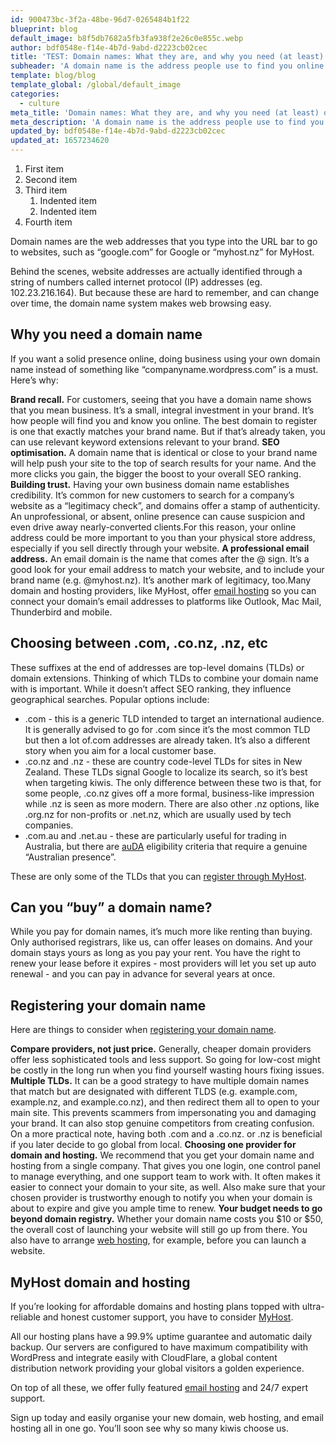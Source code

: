 ```yaml
---
id: 900473bc-3f2a-48be-96d7-0265484b1f22
blueprint: blog
default_image: b8f5db7682a5fb3fa938f2e26c0e855c.webp
author: bdf0548e-f14e-4b7d-9abd-d2223cb02cec
title: 'TEST: Domain names: What they are, and why you need (at least) one'
subheader: 'A domain name is the address people use to find you online. Here''s how to choose a great one.'
template: blog/blog
template_global: /global/default_image
categories:
  - culture
meta_title: 'Domain names: What they are, and why you need (at least) one'
meta_description: 'A domain name is the address people use to find you online. Here''s how to choose a great one.'
updated_by: bdf0548e-f14e-4b7d-9abd-d2223cb02cec
updated_at: 1657234620
---
```

1. First item
2. Second item
3. Third item
    1. Indented item
    2. Indented item
4. Fourth item


Domain names are the web addresses that you type into the URL bar to go to websites, such as “google.com” for Google or “myhost.nz” for MyHost.

Behind the scenes, website addresses are actually identified through a string of numbers called internet protocol (IP) addresses (eg. 102.23.216.164). But because these are hard to remember, and can change over time, the domain name system makes web browsing easy.

## Why you need a domain name

If you want a solid presence online, doing business using your own domain name instead of something like “companyname.wordpress.com” is a must. Here’s why:

**Brand recall.** For customers, seeing that you have a domain name shows that you mean business. It’s a small, integral investment in your brand. It’s how people will find you and know you online. The best domain to register is one that exactly matches your brand name. But if that’s already taken, you can use relevant keyword extensions relevant to your brand.
**SEO optimisation.** A domain name that is identical or close to your brand name will help push your site to the top of search results for your name. And the more clicks you gain, the bigger the boost to your overall SEO ranking.
**Building trust.** Having your own business domain name establishes credibility. It’s common for new customers to search for a company’s website as a “legitimacy check”, and domains offer a stamp of authenticity. An unprofessional, or absent, online presence can cause suspicion and even drive away nearly-converted clients.For this reason, your online address could be more important to you than your physical store address, especially if you sell directly through your website.
**A professional email address.** An email domain is the name that comes after the @ sign. It’s a good look for your email address to match your website, and to include your brand name (e.g. @myhost.nz). It’s another mark of legitimacy, too.Many domain and hosting providers, like MyHost, offer [email hosting](https://myhost.nz/hosting/email-hosting) so you can connect your domain’s email addresses to platforms like Outlook, Mac Mail, Thunderbird and mobile.

## Choosing between .com, .co.nz, .nz, etc

These suffixes at the end of addresses are top-level domains (TLDs) or domain extensions. Thinking of which TLDs to combine your domain name with is important. While it doesn’t affect SEO ranking, they influence geographical searches. Popular options include:

- .com - this is a generic TLD intended to target an international audience. It is generally advised to go for .com since it’s the most common TLD but then a lot of.com addresses are already taken. It’s also a different story when you aim for a local customer base.
- .co.nz and .nz - these are country code-level TLDs for sites in New Zealand. These TLDs signal Google to localize its search, so it’s best when targeting kiwis. The only difference between these two is that, for some people, .co.nz gives off a more formal, business-like impression while .nz is seen as more modern. There are also other .nz options, like .org.nz for non-profits or .net.nz, which are usually used by tech companies.
- .com.au and .net.au - these are particularly useful for trading in Australia, but there are [auDA](https://www.auda.org.au/) eligibility criteria that require a genuine “Australian presence”.

These are only some of the TLDs that you can [register through MyHost](https://myhost.nz/domains).

## Can you “buy” a domain name?

While you pay for domain names, it’s much more like renting than buying. Only authorised registrars, like us, can offer leases on domains. And your domain stays yours as long as you pay your rent. You have the right to renew your lease before it expires - most providers will let you set up auto renewal - and you can pay in advance for several years at once.

## Registering your domain name

Here are things to consider when [registering your domain name](https://myhost.nz/domains).

**Compare providers, not just price.** Generally, cheaper domain providers offer less sophisticated tools and less support. So going for low-cost might be costly in the long run when you find yourself wasting hours fixing issues.
**Multiple TLDs.** It can be a good strategy to have multiple domain names that match but are designated with different TLDS (e.g. example.com, example.nz, and example.co.nz), and then redirect them all to open to your main site. This prevents scammers from impersonating you and damaging your brand. It can also stop genuine competitors from creating confusion. On a more practical note, having both .com and a .co.nz. or .nz is beneficial if you later decide to go global from local.
**Choosing one provider for domain and hosting.** We recommend that you get your domain name and hosting from a single company. That gives you one login, one control panel to manage everything, and one support team to work with. It often makes it easier to connect your domain to your site, as well. Also make sure that your chosen provider is trustworthy enough to notify you when your domain is about to expire and give you ample time to renew.
**Your budget needs to go beyond domain registry.** Whether your domain name costs you $10 or $50, the overall cost of launching your website will still go up from there. You also have to arrange [web hosting](https://myhost.nz/hosting/web-hosting), for example, before you can launch a website.

## MyHost domain and hosting

If you’re looking for affordable domains and hosting plans topped with ultra-reliable and honest customer support, you have to consider [MyHost](https://myhost.nz/domains).

All our hosting plans have a 99.9% uptime guarantee and automatic daily backup. Our servers are configured to have maximum compatibility with WordPress and integrate easily with CloudFlare, a global content distribution network providing your global visitors a golden experience.

On top of all these, we offer fully featured [email hosting](https://myhost.nz/hosting/email-hosting) and 24/7 expert support.

Sign up today and easily organise your new domain, web hosting, and email hosting all in one go. You’ll soon see why so many kiwis choose us.
